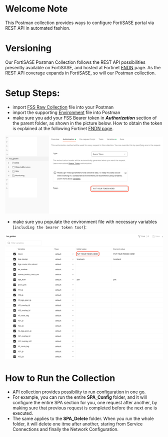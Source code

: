 # Welcome Note
This Postman collection provides ways to configure FortiSASE portal via REST API in automated fashion. 

# Versioning 
Our FortiSASE Postman Collection follows the REST API possibilities presently available on FortiSASE, and hosted at Fortinet [FNDN](https://fndn.fortinet.net/index.php?/fortiapi/2625-fortisase) page. 
As the REST API coverage expands in FortiSASE, so will our Postman collection. 

# Setup Steps: 
- import [FSS Raw Collection](https://raw.githubusercontent.com/fortinet-solutions-cse/fss_postman_collection/main/fss.postman_collection.json) file into your Postman 
- import the supporting [Environment](https://github.com/fortinet-solutions-cse/fss_postman_collection/blob/main/fss_environment.json) file into Postman 
- make sure you add your FSS Bearer token in __*Authorization*__ section of the parent folder, as shown in the picture below. How to obtain the token is explained at the following Fortinet [FNDN page](https://fndn.fortinet.net/index.php?/fortiapi/2625-fortisase/2640/).

![pic 1](images/pm_authorization.png)

- make sure you populate the environment file with necessary variables (```including the bearer token too!```): 

![pic 2](images/pm_environment_vars.png)


# How to Run the Collection
- API collection provides possibility to run configuration in one go. 
- For example, you can run the entire __SPA_Config__ folder, and it will configure the entire SPA section for you, one request after another, by making sure that previous request is completed before the next one is executed. 
- The same applies to the __SPA_Delete__ folder. When you run the whole folder, it will delete one itme after another, staring from Service Connections and finally the Network Configuration. 



